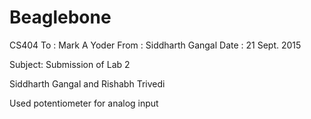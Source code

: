 # Beaglebone
CS404
To : Mark A Yoder
From : Siddharth Gangal
Date : 21 Sept. 2015

Subject: Submission of Lab 2

Siddharth Gangal and Rishabh Trivedi

Used potentiometer for analog input

